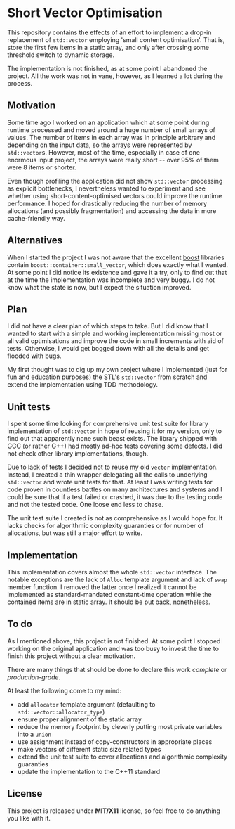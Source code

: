 # Short Vector Optimisation #

This repository contains the effects of an effort to implement a drop-in replacement of `std::vector` employing 'small content optimisation'. That is, store the first few items in a static array, and only after crossing some threshold switch to dynamic storage.

The implementation is not finished, as at some point I abandoned the project. All the work was not in vane, however, as I learned a lot during the process.

## Motivation ##

Some time ago I worked on an application which at some point during runtime processed and moved around a huge number of small arrays of values. The number of items in each array was in principle arbitrary and depending on the input data, so the arrays were represented by `std::vector`s. However, most of the time, especially in case of one enormous input project, the arrays were really short -- over 95% of them were 8 items or shorter.

Even though profiling the application did not show `std::vector` processing as explicit bottlenecks, I nevertheless wanted to experiment and see whether using short-content-optimised vectors could improve the runtime performance. I hoped for drastically reducing the number of memory allocations (and possibly fragmentation) and accessing the data in more cache-friendly way.

## Alternatives ##

When I started the project I was not aware that the excellent [boost](http://www.boost.org) libraries contain `boost::container::small_vector`, which does exactly what I wanted. At some point I did notice its existence and gave it a try, only to find out that at the time the implementation was incomplete and very buggy. I do not know what the state is now, but I expect the situation improved.

## Plan ##

I did not have a clear plan of which steps to take. But I did know that I wanted to start with a simple and working implementation missing most or all valid optimisations and improve the code in small increments with aid of tests. Otherwise, I would get bogged down with all the details and get flooded with bugs.

My first thought was to dig up my own project where I implemented (just for fun and education purposes) the STL's `std::vector` from scratch and extend the implementation using TDD methodology.

## Unit tests ##

I spent some time looking for comprehensive unit test suite for library implementation of `std::vector` in hope of reusing it for my version, only to find out that apparently none such beast exists. The library shipped with GCC (or rather G++) had mostly ad-hoc tests covering some defects. I did not check other library implementations, though.

Due to lack of tests I decided not to reuse my old `vector` implementation. Instead, I created a thin wrapper delegating all the calls to underlying `std::vector` and wrote unit tests for that. At least I was writing tests for code proven in countless battles on many architectures and systems and I could be sure that if a test failed or crashed, it was due to the testing code and not the tested code. One loose end less to chase.

The unit test suite I created is not as comprehensive as I would hope for. It lacks checks for algorithmic complexity guaranties or for number of allocations, but was still a major effort to write.

## Implementation ##

This implementation covers almost the whole `std::vector` interface. The notable exceptions are the lack of `Alloc` template argument and lack of `swap` member function. I removed the latter once I realized it cannot be implemented as standard-mandated constant-time operation while the contained items are in static array. It should be put back, nonetheless.

## To do ##

As I mentioned above, this project is not finished. At some point I stopped working on the original application and was too busy to invest the time to finish this project without a clear motivation.

There are many things that should be done to declare this work *complete* or *production-grade*.

At least the following come to my mind:
 - add `allocator` template argument (defaulting to `std::vector::allocator_type`)
 - ensure proper alignment of the static array
 - reduce the memory footprint by cleverly putting most private variables into a `union`
 - use assignment instead of copy-constructors in appropriate places
 - make vectors of different static size related types
 - extend the unit test suite to cover allocations and algorithmic complexity guaranties
 - update the implementation to the C++11 standard

## License ##

This project is released under **MIT/X11** license, so feel free to do anything you like with it.

